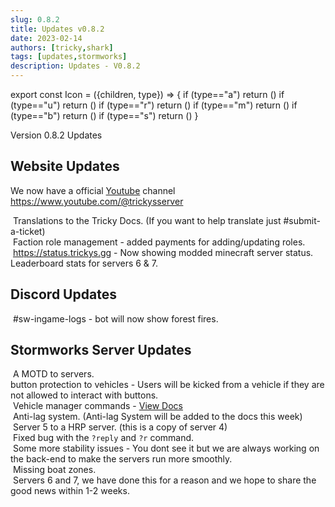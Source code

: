 ```yaml
---
slug: 0.8.2
title: Updates v0.8.2
date: 2023-02-14
authors: [tricky,shark]
tags: [updates,stormworks]
description: Updates - V0.8.2
---
```

export const Icon = ({children, type}) => {
  if (type=="a") return (<i class="fas fa-plus update-add" title="Added"></i>)
  if (type=="u") return (<i class="fas fa-arrow-up update-updated" title="Updated"></i>)
  if (type=="r") return (<i class="fas fa-minus update-removed" title="Removed"></i>)
  if (type=="m") return (<i class="fas fa-exchange-alt update-moved" title="Moved"></i>)
  if (type=="b") return (<i class="fas fa-bug update-bug" title="Bug"></i>)
  if (type=="s") return (<i class="fas fa-star update-star" title="Star"></i>)
}

Version 0.8.2 Updates

<!--truncate-->

## Website Updates

We now have a official <i class="fa-brands fa-youtube"></i> [Youtube](https://www.youtube.com/@trickysserver) channel https://www.youtube.com/@trickysserver

&#8203;<Icon type="a"></Icon> Translations to the Tricky Docs. (If you want to help translate just [<a class="discord-text">#submit-a-ticket</a>](discord://discord.com/channels/710922135580835950/846373509470748722)) <br/>
&#8203;<Icon type="u"></Icon> Faction role management - added payments for adding/updating roles. <br/>
&#8203;<Icon type="u"></Icon> https://status.trickys.gg - Now showing modded minecraft server status. <br/>
&#8203;<Icon type="r"></Icon> Leaderboard stats for servers 6 & 7. <br/>

## Discord Updates

&#8203;<Icon type="u"></Icon> <a class="discord-text">#sw-ingame-logs</a> - bot will now show forest fires.

## Stormworks Server Updates

&#8203;<Icon type="a"></Icon> A MOTD to servers.<br/>
&#8203;<Icon type="a"></Icon> button protection to vehicles - Users will be kicked from a vehicle if they are not allowed to interact with buttons. <br/>
&#8203;<Icon type="u"></Icon> Vehicle manager commands - [View Docs](/stormworks/commands#vehicle-manager-commands) <br/>
&#8203;<Icon type="u"></Icon> Anti-lag system. (Anti-lag System will be added to the docs this week) <br/>
&#8203;<Icon type="u"></Icon> Server 5 to a HRP server. (this is a copy of server 4) <br/>
&#8203;<Icon type="b"></Icon> Fixed bug with the <code>?reply</code> and <code>?r</code> command. <br/>
&#8203;<Icon type="b"></Icon> Some more stability issues - You dont see it but we are always working on the back-end to make the servers run more smoothly. <br/>
&#8203;<Icon type="b"></Icon> Missing boat zones. <br/>
&#8203;<Icon type="r"></Icon> Servers 6 and 7, we have done this for a reason and we hope to share the good news within 1-2 weeks.